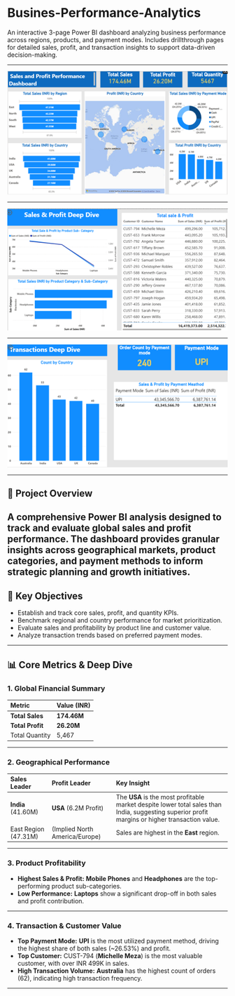# Busines-Performance-Analytics

An interactive 3-page Power BI dashboard analyzing business performance across regions, products, and payment modes. Includes drillthrough pages for detailed sales, profit, and transaction insights to support data-driven decision-making.

---


![Uber Dashboard](https://github.com/Pranshul-cloud/Busines-Performance-Analytics/blob/main/Dashboard.png/Main_Dashboard.png)

---

![Uber Dashboard](https://github.com/Pranshul-cloud/Busines-Performance-Analytics/blob/main/Dashboard.png/Sales_%26_Profit_DeepDive.png)

---

![Uber Dashboard](https://github.com/Pranshul-cloud/Busines-Performance-Analytics/blob/main/Dashboard.png/Transactions_Deepdive.png)

---


## 📌 Project Overview

A comprehensive Power BI analysis designed to track and evaluate global **sales and profit performance**. The dashboard provides granular insights across geographical markets, product categories, and payment methods to inform strategic planning and growth initiatives.
---

## 🎯 Key Objectives
- Establish and track core sales, profit, and quantity KPIs.
- Benchmark regional and country performance for market prioritization.
- Evaluate sales and profitability by product line and customer value.
- Analyze transaction trends based on preferred payment modes.

---

## 📊 Core Metrics & Deep Dive

### 1. Global Financial Summary
| Metric | Value (INR) |
| :--- | :--- |
| **Total Sales** | **174.46M** |
| **Total Profit** | **26.20M** |
| Total Quantity | 5,467 |
---
### 2. Geographical Performance
| Sales Leader | Profit Leader | Key Insight |
| :--- | :--- | :--- |
| **India** (41.60M) | **USA** (6.2M Profit) | The **USA** is the most profitable market despite lower total sales than India, suggesting superior profit margins or higher transaction value. |
| East Region (47.31M) | (Implied North America/Europe) | Sales are highest in the **East** region. |
---
### 3. Product Profitability
- **Highest Sales & Profit:** **Mobile Phones** and **Headphones** are the top-performing product sub-categories.
- **Low Performance:** **Laptops** show a significant drop-off in both sales and profit contribution.
---
### 4. Transaction & Customer Value
- **Top Payment Mode:** **UPI** is the most utilized payment method, driving the highest share of both sales (~26.53%) and profit.
- **Top Customer:** CUST-794 (**Michelle Meza**) is the most valuable customer, with over $\text{INR } 499\text{K}$ in sales.
- **High Transaction Volume:** **Australia** has the highest count of orders (62), indicating high transaction frequency.

---
